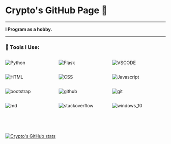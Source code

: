 # Crypto's GitHub Page 👋

---

**I Program as a hobby.**

---

### 🧰 Tools I Use:

<div style="display:grid; grid-template-columns: repeat(3, 1fr)">

![Python](https://img.shields.io/badge/Python-black?style=for-the-badge&logo=python&logoColor=green)

![Flask](https://img.shields.io/badge/Flask-black?style=for-the-badge&logo=flask&logoColor=white)

![VSCODE](https://img.shields.io/badge/VSCODE-black?style=for-the-badge&logo=VisualStudioCode&logoColor=blue)

![HTML](https://img.shields.io/badge/html-black?style=for-the-badge&logo=html5)

![CSS](https://img.shields.io/badge/css-black?style=for-the-badge&logo=css3&logoColor=blue)

![Javascript](https://img.shields.io/badge/JavaScript-black?style=for-the-badge&logo=javascript)

![bootstrap](https://img.shields.io/badge/bootstrap-black?style=for-the-badge&logo=bootstrap)


![github](https://img.shields.io/badge/Github-black?style=for-the-badge&logo=github)

![git](https://img.shields.io/badge/Github-black?style=for-the-badge&logo=git)

![md](https://img.shields.io/badge/markdown-black?style=for-the-badge&logo=markdown)

![stackoverflow](https://img.shields.io/badge/stack_overflow-black?style=for-the-badge&logo=stackoverflow)


![windows_10](https://img.shields.io/badge/windows_10-black?style=for-the-badge&logo=windows&logoColor=blue)


</div>

<br/>
<br/>
<br/>

[![Crypto's GitHub stats](https://github-readme-stats.vercel.app/api?username=beginner-cryptonyx)](https://github.com/beginner-cryptonyx/github-readme-stats)
